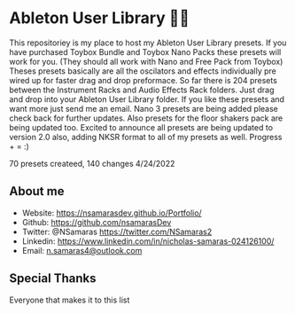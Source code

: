 # Ableton User Library 👻👻


This repositoriey is my place to host my Ableton User Library presets.
If you have purchased Toybox Bundle and Toybox Nano Packs these presets will work for you. (They should all work with Nano and Free Pack from Toybox)
Theses presets basically are all the oscilators and effects individually pre wired up for faster drag and drop preformace.
So far there is 204 presets between the Instrument Racks and Audio Effects Rack folders. Just drag and drop into your Ableton User Library folder.
If you like these presets and want more just send me an email.
Nano 3 presets are being added please check back for further updates.
Also presets for the floor shakers pack are being updated too.
Excited to announce all presets are being updated to version 2.0 also, adding NKSR format to all of my presets as well.
Progress + = :)

70 presets createed, 140 changes 4/24/2022

## About me

- Website: https://nsamarasdev.github.io/Portfolio/
- Github: https://github.com/nsamarasDev
- Twitter: @NSamaras https://twitter.com/NSamaras2
- Linkedin: https://www.linkedin.com/in/nicholas-samaras-024126100/
- Email: n.samaras4@outlook.com

## Special Thanks

Everyone that makes it to this list
